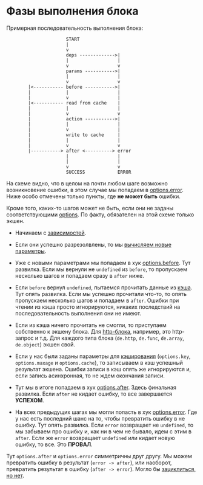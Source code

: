 # Фазы выполнения блока

Примерная последовательность выполнения блока:

```
                      START
                      |
                      v
                      deps ------------->|
                      |                  |
                      v                  v
                      params ----------->|
                      |                  |
                      v                  v
        |<----------- before ----------->|
        |             |                  |
        |             v                  |
        |<----------- read from cache    |
        |             |                  |
        |             v                  v
        |             action ----------->|
        |             |                  |
        |             v                  |
        |             write to cache     |
        |             |                  |
        |             v                  v
        |-----------> after <----------> error
                      |                  |
                      |                  |
                      v                  v
                      SUCCESS            ERROR

```

На схеме видно, что в целом на почти любом шаге возможно возникновение ошибки,
в этом случае мы попадаем в [options.error](./options_error.md).
Ниже особо отмечены только пункты, где **не может быть** ошибки.

Кроме того, каких-то шагов может не быть, если они не заданы соответствующими [options](./options.md).
По факту, обязателен на этой схеме только экшен.

  * Начинаем с [зависимостей](./deps.md).

  * Если они успешно разрезолвлены, то мы [вычисляем новые параметры](./options_params.md).

  * Уже с новыми параметрами мы попадаем в хук [options.before](./options_before.md).
    Тут развилка. Если мы вернули не `undefined` из `before`,
    то пропускаем несколько шагов и попадаем сразу в `after` ниже.

  * Если `before` вернул `undefined`, пытаемся прочитать данные из [кэша](./cache.md).
    Тут опять развилка. Если мы успешно прочитали что-то,
    то опять пропускаем несколько шагов и попадаем в `after`.
    Ошибки при чтении из кэша просто игнорируются, никаких последствий на последовательность
    выполнения они не имеют.

  * Если из кэша ничего прочитать не смогли, то приступаем собственно к экшену блока.
    Для [http-блока](./http_block.md), например, это http-запрос и т.д.
    Для каждого типа блока (`de.http`, `de.func`, `de.array`, `de.object`) экшен свой.

  * Если у нас были заданы параметры для [кэширования](./cache.md) (`options.key`, `options.maxage` и `options.cache`),
    то записываем в кэш успешный результат экшена.
    Ошибки записи в кэш опять же игнорируются и, если запись асинхронная,
    то не ждем окончания записи.

  * Тут мы в итоге попадаем в хук [options.after](./options_after.md).
    Здесь финальная развилка. Если `after` не кидает ошибку, то все завершается **УСПЕХОМ**.

  * На всех предыдущих шагах мы могли попасть в хук [options.error](./options_error.md).
    Где у нас есть последний шанс на то, чтобы превратить ошибку в не ошибку.
    Тут опять развилка. Если `error` возвращает не `undefined`, то мы забываем про ошибку и,
    как ни в чем не бывало, идем с этим в `after`.
    Если же `error` возвращает `undefined` или кидает новую ошибку, то все. Это **ПРОВАЛ**.

Тут `options.after` и `options.error` симметричны друг другу. Мы можем превратить ошибку в результат (`error -> after`),
или наоборот, превратить результат в ошибку (`after -> error`).
Могло бы [зациклиться, но нет](./options_error.md#ошибка-deerror_idtoo_many_afters_or_errors).

